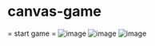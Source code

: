 # canvas-game
= start game = 
![image](https://user-images.githubusercontent.com/43163638/159716756-918790f1-4b58-4e1d-85c7-318631a8c9f7.png)
![image](https://user-images.githubusercontent.com/43163638/159716939-5209b435-e7da-4638-a016-f02fd05c224a.png)
![image](https://user-images.githubusercontent.com/43163638/159717076-0a751c2d-77b0-4f40-91f9-e51458187499.png)

